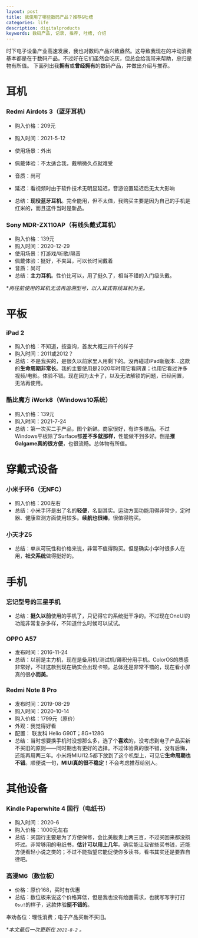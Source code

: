 ```yaml
---
layout: post
title: 我使用了哪些数码产品？推荐&吐槽
categories: life
description: digitalproducts
keywords: 数码产品, 记录, 推荐, 吐槽, 介绍
---
```


时下电子设备产业高速发展，我也对数码产品兴致盎然。这导致我现在的冲动消费基本都是在于数码产品。不过好在它们虽然会吃灰，但总会给我带来帮助，总归是物有所值。
下面列出我**拥有**或**曾经拥有**的数码产品，并做出介绍与推荐。
# 耳机

### Redmi Airdots 3（蓝牙耳机）

- 购入价格：209元

- 购入时间：2021-5-12

- 使用场景：外出

- 佩戴体验：不太适合我，戴稍微久点就难受

- 音质：尚可

- 延迟：看视频时由于软件技术无明显延迟，音游设置延迟后无太大影响

- 总结：**现役蓝牙耳机**。完全能用，但不太值，我购买主要是因为自己的手机是红米的，而且这件当时是新品。

### Sony MDR-ZX110AP（有线头戴式耳机）

- 购入价格：139元
- 购入时间：2020-12-29
- 使用场景：打游戏/听歌/隔音
- 佩戴体验：挺好，不夹耳，可以长时间戴着
- 音质：尚可
- 总结：**主力耳机**。性价比可以，用了挺久了，相当不错的入门级头戴。

\**再往前使用的耳机无法再追溯型号，以入耳式有线耳机为主。*

# 平板

### iPad 2
- 购入价格：不知道，按查询，首发大概三四千的样子
- 购入时间：2011或2012？
- 总结：不是我买的，是很久以前家里人用剩下的。没再碰过iPad新版本...这款的**生命周期非常长**。我的主要使用是2020年时用它看网课；也用它看过许多视频/电影。体验不错。现在因为太卡了，以及无法解锁的问题，已经闲置，无法再使用。
### 酷比魔方 iWork8（Windows10系统）
- 购入价格：139元
- 购入时间：2021-7-24
- 总结：第一次买二手产品，图个新鲜。商家很好，有许多赠品。不过Windows平板除了Surface都**差不多就那样**，性能做不到多好。倒是**推Galgame真的很方便**，也很流畅。总体物有所值。

# 穿戴式设备
### 小米手环6（无NFC）
- 购入价格：200左右
- 总结：小米手环是出了名的**轻便**，名副其实。运动方面功能用得非常少，定时器、健康监测方面使用较多。**续航也很棒**。很值得购买。

### 小天才Z5
- 总结：单从可玩性和价格来说，非常不值得购买。但是确实小学时很多人在用，**社交系统**做得挺好的。

# 手机

### 忘记型号的三星手机
- 总结：**挺久以前**使用的手机了，只记得它的系统挺干净的。不过现在OneUI的功能非常复杂多样，不知道什么时候可以试试。
### OPPO A57
- 发布时间：2016-11-24
- 总结：以前是主力机，现在是备用机/测试机/薅积分用手机。ColorOS的质感非常好，不过这款到现在确实会出现卡顿。总体还是非常不错的，现在看小屏真的很**小而美**。
### Redmi Note 8 Pro
- 发布时间：2019-08-29
- 购入时间：2020-10-14
- 购入价格：1799元（原价）
- 外观：我觉得好看
- 配置： 联发科 Helio G90T；8G+128G
- 总结：当时想要换手机时没想那么多，选了个**喜欢**的，没考虑到电子产品买新不买旧的原则——同时期也有更好的选择。不过体验真的很不错，没有后悔，还能再用两三年。小米将MIUI12.5都下放到了这个机型上，可见它**生命周期也不错**。顺便说一句，**MIUI真的很不稳定**！不会考虑推荐给别人。

# 其他设备

### Kindle Paperwhite 4 国行（电纸书）
- 购入时间：2020-6
- 购入价格：1000元左右
- 总结：买国行主要是为了方便保修，会比美版贵上两三百，不过买回来都没损坏过。非常够用的电纸书，**估计可以用上几年**。确实能让我省些买书钱，还能方便看轻小说之类的；不过不能指望它能促使你多读书，看书其实还是要靠自律吧。
### 高漫M6（数位板）
- 价格：原价168，买时有优惠
- 总结：数位板来说这个价格算低，但是我也没有绘画需求，也就写写字打打`Osu!`的样子，这款体验**挺不错的**。



奉劝各位：理性消费；电子产品买新不买旧。

\**本文最后一次更新在 `2021-8-2` 。*

